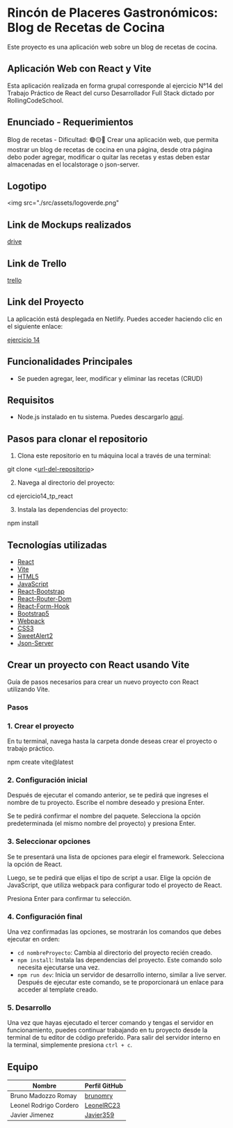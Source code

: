 # Rincón de Placeres Gastronómicos: Blog de Recetas de Cocina

Este proyecto es una aplicación web sobre un blog de recetas de cocina.

##  Aplicación Web con React y Vite

Esta aplicación realizada en forma grupal corresponde al ejercicio N°14 del Trabajo Práctico de React del curso Desarrollador Full Stack dictado por RollingCodeSchool.

## Enunciado - Requerimientos

Blog de recetas - Dificultad: 🟢🟡🔴
Crear una aplicación web, que permita mostrar un blog de recetas de cocina en una
página, desde otra página debo poder agregar, modificar o quitar las recetas y
estas deben estar almacenadas en el localstorage o json-server.

## Logotipo 

<img src="./src/assets/logoverde.png"

## Link de Mockups realizados

[drive]()

## Link de Trello

[trello]()

## Link del Proyecto

La aplicación está desplegada en Netlify. Puedes acceder haciendo clic en el siguiente enlace:

[ejercicio 14](https://rincondeplaceresgastronomicos.netlify.app)

## Funcionalidades Principales 

- Se pueden agregar, leer, modificar y eliminar las recetas (CRUD)

## Requisitos

- Node.js instalado en tu sistema. Puedes descargarlo [aquí](https://nodejs.org/).

## Pasos para clonar el repositorio

1. Clona este repositorio en tu máquina local a través de una terminal:

  git clone <[url-del-repositorio](https://github.com/brunomry/ejercicio14_tp_react.git)>

2. Navega al directorio del proyecto:

  cd ejercicio14_tp_react

3. Instala las dependencias del proyecto:

  npm install

## Tecnologías utilizadas

- [React](https://react.dev/)
- [Vite](https://vitejs.dev/)
- [HTML5](https://developer.mozilla.org/es/docs/Glossary/HTML5)
- [JavaScript](https://developer.mozilla.org/es/docs/Web/JavaScript)
- [React-Bootstrap](https://react-bootstrap.github.io/)
- [React-Router-Dom](https://reactrouter.com/en/main/start/tutorial)
- [React-Form-Hook](https://react-hook-form.com/get-started)
- [Bootstrap5](https://getbootstrap.com/)
- [Webpack](https://webpack.js.org/)
- [CSS3](https://developer.mozilla.org/es/docs/Web/CSS)
- [SweetAlert2](https://sweetalert2.github.io/#download)
- [Json-Server](https://github.com/typicode/json-server)

## Crear un proyecto con React usando Vite

Guía de pasos necesarios para crear un nuevo proyecto con React utilizando Vite.

### Pasos

### 1. Crear el proyecto

En tu terminal, navega hasta la carpeta donde deseas crear el proyecto o trabajo práctico.

npm create vite@latest

### 2. Configuración inicial

Después de ejecutar el comando anterior, se te pedirá que ingreses el nombre de tu proyecto. Escribe el nombre deseado y presiona Enter.

Se te pedirá confirmar el nombre del paquete. Selecciona la opción predeterminada (el mismo nombre del proyecto) y presiona Enter.

### 3. Seleccionar opciones

Se te presentará una lista de opciones para elegir el framework. Selecciona la opción de React.

Luego, se te pedirá que elijas el tipo de script a usar. Elige la opción de JavaScript, que utiliza webpack para configurar todo el proyecto de React.

Presiona Enter para confirmar tu selección.

### 4. Configuración final

Una vez confirmadas las opciones, se mostrarán los comandos que debes ejecutar en orden:

- `cd nombreProyecto`: Cambia al directorio del proyecto recién creado.
- `npm install`: Instala las dependencias del proyecto. Este comando solo necesita ejecutarse una vez.
- `npm run dev`: Inicia un servidor de desarrollo interno, similar a live server. Después de ejecutar este comando, se te proporcionará un enlace para acceder al template creado.

### 5. Desarrollo

Una vez que hayas ejecutado el tercer comando y tengas el servidor en funcionamiento, puedes continuar trabajando en tu proyecto desde la terminal de tu editor de código preferido. Para salir del servidor interno en la terminal, simplemente presiona `ctrl + c`.

## Equipo

| Nombre                              | Perfil GitHub                                            |
|-------------------------------------|----------------------------------------------------------|
| Bruno Madozzo Romay                 | [brunomry](https://github.com/brunomry)                  |
| Leonel Rodrigo Cordero              | [LeonelRC23](https://github.com/LeonelRC23)              |
| Javier Jimenez                      | [Javier359](https://github.com/Javier359)                |

